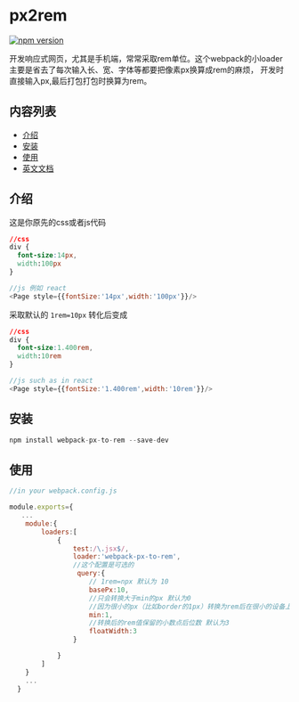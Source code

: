 # px2rem
[![npm version](https://badge.fury.io/js/webpack-px-to-rem.svg)](https://badge.fury.io/js/webpack-px-to-rem)

开发响应式网页，尤其是手机端，常常采取rem单位。这个webpack的小loader主要是省去了每次输入长、宽、字体等都要把像素px换算成rem的麻烦，
开发时直接输入px,最后打包打包时换算为rem。

## 内容列表
  - [介绍](#介绍)
  - [安装](#安装)
  - [使用](#使用)
  - [英文文档](README.md)

## 介绍
这是你原先的css或者js代码
```css
//css
div {
  font-size:14px,
  width:100px
}
```
```javascript
//js 例如 react
<Page style={{fontSize:'14px',width:'100px'}}/>
```
采取默认的 `1rem=10px` 转化后变成
```css
//css
div {
  font-size:1.400rem,
  width:10rem
}
```
```javascript
//js such as in react
<Page style={{fontSize:'1.400rem',width:'10rem'}}/>
```
## 安装
```javascript
npm install webpack-px-to-rem --save-dev
```
## 使用
```javascript
//in your webpack.config.js

module.exports={
   ...
    module:{
        loaders:[
            {
                test:/\.jsx$/,
                loader:'webpack-px-to-rem',
                //这个配置是可选的
                 query:{
                    // 1rem=npx 默认为 10
                    basePx:10,
                    //只会转换大于min的px 默认为0
                    //因为很小的px（比如border的1px）转换为rem后在很小的设备上结果会小于1px，有的设备就会不显示
                    min:1,
                    //转换后的rem值保留的小数点后位数 默认为3
                    floatWidth:3
                }

            }
        ]
    }
    ...
  }
```
